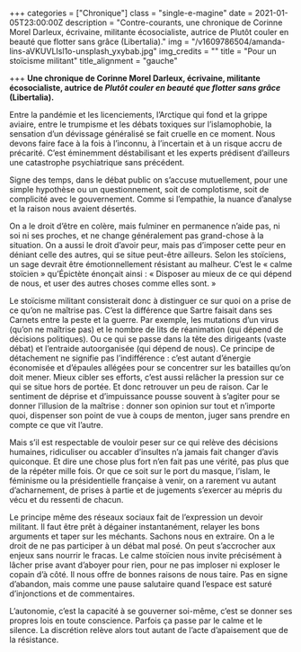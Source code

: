 +++
categories = ["Chronique"]
class = "single-e-magine"
date = 2021-01-05T23:00:00Z
description = "Contre-courants, une chronique de Corinne Morel Darleux, écrivaine, militante écosocialiste, autrice de Plutôt couler en beauté que flotter sans grâce (Libertalia)."
img = "/v1609786504/amanda-lins-aVKUVLIsl1o-unsplash_yxybab.jpg"
img_credits = ""
title = "Pour un stoïcisme militant"
title_alignment = "gauche"

+++
**Une chronique de Corinne Morel Darleux, écrivaine, militante écosocialiste, autrice de _Plutôt couler en beauté que flotter sans grâce_ (Libertalia).**

Entre la pandémie et les licenciements, l’Arctique qui fond et la grippe aviaire, entre le trumpisme et les débats toxiques sur l’islamophobie, la sensation d’un dévissage généralisé se fait cruelle en ce moment. Nous devons faire face à la fois à l’inconnu, à l’incertain et à un risque accru de précarité. C’est éminemment déstabilisant et les experts prédisent d’ailleurs une catastrophe psychiatrique sans précédent.

Signe des temps, dans le débat public on s’accuse mutuellement, pour une simple hypothèse ou un questionnement, soit de complotisme, soit de complicité avec le gouvernement. Comme si l’empathie, la nuance d’analyse et la raison nous avaient désertés.

On a le droit d’être en colère, mais fulminer en permanence n’aide pas, ni soi ni ses proches, et ne change généralement pas grand-chose à la situation. On a aussi le droit d’avoir peur, mais pas d’imposer cette peur en déniant celle des autres, qui se situe peut-être ailleurs. Selon les stoïciens, un sage devrait être émotionnellement résistant au malheur. C’est le « calme stoïcien » qu’Épictète énonçait ainsi : « Disposer au mieux de ce qui dépend de nous, et user des autres choses comme elles sont. »

Le stoïcisme militant consisterait donc à distinguer ce sur quoi on a prise de ce qu’on ne maîtrise pas. C’est la différence que Sartre faisait dans ses Carnets entre la peste et la guerre. Par exemple, les mutations d’un virus (qu’on ne maîtrise pas) et le nombre de lits de réanimation (qui dépend de décisions politiques). Ou ce qui se passe dans la tête des dirigeants (vaste débat) et l’entraide autoorganisée (qui dépend de nous). Ce principe de détachement ne signifie pas l’indifférence : c’est autant d’énergie économisée et d’épaules allégées pour se concentrer sur les batailles qu’on doit mener. Mieux cibler ses efforts, c’est aussi relâcher la pression sur ce qui se situe hors de portée. Et donc retrouver un peu de raison. Car le sentiment de déprise et d’impuissance pousse souvent à s’agiter pour se donner l’illusion de la maîtrise : donner son opinion sur tout et n’importe quoi, dispenser son point de vue à coups de menton, juger sans prendre en compte ce que vit l’autre.

Mais s’il est respectable de vouloir peser sur ce qui relève des décisions humaines, ridiculiser ou accabler d’insultes n’a jamais fait changer d’avis quiconque. Et dire une chose plus fort n’en fait pas une vérité, pas plus que de la répéter mille fois. Or que ce soit sur le port du masque, l’islam, le féminisme ou la présidentielle française à venir, on a rarement vu autant d’acharnement, de prises à partie et de jugements s’exercer au mépris du vécu et du ressenti de chacun.

Le principe même des réseaux sociaux fait de l’expression un devoir militant. Il faut être prêt à dégainer instantanément, relayer les bons arguments et taper sur les méchants. Sachons nous en extraire. On a le droit de ne pas participer à un débat mal posé. On peut s’accrocher aux enjeux sans nourrir le fracas. Le calme stoïcien nous invite précisément à lâcher prise avant d’aboyer pour rien, pour ne pas imploser ni exploser le copain d’à côté. Il nous offre de bonnes raisons de nous taire. Pas en signe d’abandon, mais comme une pause salutaire quand l’espace est saturé d’injonctions et de commentaires.

L’autonomie, c’est la capacité à se gouverner soi-même, c’est se donner ses propres lois en toute conscience. Parfois ça passe par le calme et le silence. La discrétion relève alors tout autant de l’acte d’apaisement que de la résistance.